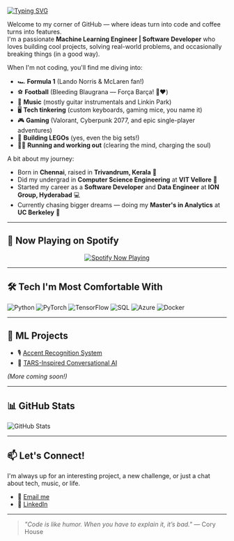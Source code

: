 <p align="left">
  <a href="https://github.com/rohitpugazh">
    <img src="https://readme-typing-svg.herokuapp.com?font=Fira+Code&size=30&pause=750&color=F7941D&center=true&vCenter=true&width=500&lines=Hey+there%2C+I'm+Rohit+%F0%9F%91%8B" alt="Typing SVG" />
  </a>
</p>

Welcome to my corner of GitHub — where ideas turn into code and coffee turns into features.  
I'm a passionate **Machine Learning Engineer | Software Developer** who loves building cool projects, solving real-world problems, and occasionally breaking things (in a good way).

When I'm not coding, you'll find me diving into:

- 🏎️ **Formula 1** (Lando Norris & McLaren fan!)
- ⚽ **Football** (Bleeding Blaugrana — Força Barça! 💙❤️)
- 🎸 **Music** (mostly guitar instrumentals and Linkin Park)
- 🖥️ **Tech tinkering** (custom keyboards, gaming mice, you name it)
- 🎮 **Gaming** (Valorant, Cyberpunk 2077, and epic single-player adventures)
- 🧱 **Building LEGOs** (yes, even the big sets!)
- 🏃‍♂️ **Running and working out** (clearing the mind, charging the soul)

A bit about my journey:
- Born in **Chennai**, raised in **Trivandrum, Kerala** 🌴
- Did my undergrad in **Computer Science Engineering** at **VIT Vellore** 🏫
- Started my career as a **Software Developer** and **Data Engineer** at **ION Group, Hyderabad** 💻
- Currently chasing bigger dreams — doing my **Master's in Analytics** at **UC Berkeley** 🌉

---

## 🎵 Now Playing on Spotify

<p align="center">
  <a href="https://open.spotify.com/user/xbdwn5lmnyrqnvqbpf8xkyzf7">
    <img src="https://novatorem-eight.vercel.app/api/spotify" alt="Spotify Now Playing" />
  </a>
</p>

---

## 🛠️ Tech I'm Most Comfortable With

![Python](https://img.shields.io/badge/-Python-3776AB?logo=python&logoColor=white&style=flat) 
![PyTorch](https://img.shields.io/badge/-PyTorch-EE4C2C?logo=pytorch&logoColor=white&style=flat) 
![TensorFlow](https://img.shields.io/badge/-TensorFlow-FF6F00?logo=tensorflow&logoColor=white&style=flat) 
![SQL](https://img.shields.io/badge/-SQL-4479A1?logo=postgresql&logoColor=white&style=flat) 
![Azure](https://img.shields.io/badge/-Azure-0078D4?logo=microsoft-azure&logoColor=white&style=flat) 
![Docker](https://img.shields.io/badge/-Docker-2496ED?logo=docker&logoColor=white&style=flat)

---

## 📂 ML Projects

- 🎙️ [Accent Recognition System](https://github.com/rohitpugazh/AccentRecognition)
- 🤖 [TARS-Inspired Conversational AI](https://github.com/rohitpugazh/TARS-AI-Assistant)

*(More coming soon!)*

---

## 📊 GitHub Stats

![GitHub Stats](https://github-readme-stats.vercel.app/api?username=rohitpugazh&show_icons=true&theme=tokyonight&hide_border=true)

---

## 📫 Let's Connect!
I'm always up for an interesting project, a new challenge, or just a chat about tech, music, or life.

- 📧 [Email me](mailto:rohitpugazh2000@gmail.com)
- 💼 [LinkedIn](https://www.linkedin.com/in/rohit-pugazhendi/)

---

> *"Code is like humor. When you have to explain it, it’s bad."* — Cory House

